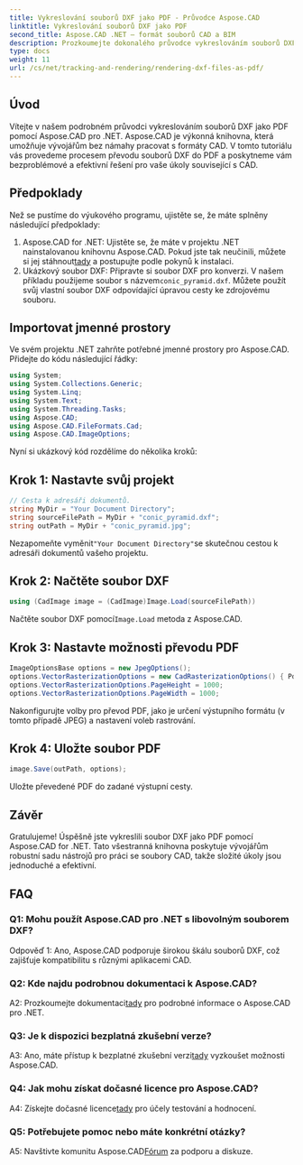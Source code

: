 ```yaml
---
title: Vykreslování souborů DXF jako PDF - Průvodce Aspose.CAD
linktitle: Vykreslování souborů DXF jako PDF
second_title: Aspose.CAD .NET – formát souborů CAD a BIM
description: Prozkoumejte dokonalého průvodce vykreslováním souborů DXF jako PDF pomocí Aspose.CAD pro .NET. Převádějte bez námahy soubory CAD pomocí našeho podrobného návodu.
type: docs
weight: 11
url: /cs/net/tracking-and-rendering/rendering-dxf-files-as-pdf/
---
```

## Úvod

Vítejte v našem podrobném průvodci vykreslováním souborů DXF jako PDF pomocí Aspose.CAD pro .NET. Aspose.CAD je výkonná knihovna, která umožňuje vývojářům bez námahy pracovat s formáty CAD. V tomto tutoriálu vás provedeme procesem převodu souborů DXF do PDF a poskytneme vám bezproblémové a efektivní řešení pro vaše úkoly související s CAD.

## Předpoklady

Než se pustíme do výukového programu, ujistěte se, že máte splněny následující předpoklady:
1.  Aspose.CAD for .NET: Ujistěte se, že máte v projektu .NET nainstalovanou knihovnu Aspose.CAD. Pokud jste tak neučinili, můžete si jej stáhnout[tady](https://releases.aspose.com/cad/net/) a postupujte podle pokynů k instalaci.
2.  Ukázkový soubor DXF: Připravte si soubor DXF pro konverzi. V našem příkladu použijeme soubor s názvem`conic_pyramid.dxf`. Můžete použít svůj vlastní soubor DXF odpovídající úpravou cesty ke zdrojovému souboru.

## Importovat jmenné prostory

Ve svém projektu .NET zahrňte potřebné jmenné prostory pro Aspose.CAD. Přidejte do kódu následující řádky:

```csharp
using System;
using System.Collections.Generic;
using System.Linq;
using System.Text;
using System.Threading.Tasks;
using Aspose.CAD;
using Aspose.CAD.FileFormats.Cad;
using Aspose.CAD.ImageOptions;
```
Nyní si ukázkový kód rozdělíme do několika kroků:

## Krok 1: Nastavte svůj projekt

```csharp
// Cesta k adresáři dokumentů.
string MyDir = "Your Document Directory";
string sourceFilePath = MyDir + "conic_pyramid.dxf";
string outPath = MyDir + "conic_pyramid.jpg";
```
 Nezapomeňte vyměnit`"Your Document Directory"`se skutečnou cestou k adresáři dokumentů vašeho projektu.

## Krok 2: Načtěte soubor DXF

```csharp
using (CadImage image = (CadImage)Image.Load(sourceFilePath))
```
 Načtěte soubor DXF pomocí`Image.Load` metoda z Aspose.CAD.

## Krok 3: Nastavte možnosti převodu PDF

```csharp
ImageOptionsBase options = new JpegOptions();
options.VectorRasterizationOptions = new CadRasterizationOptions() { PdfProductLocation = MyDir };
options.VectorRasterizationOptions.PageHeight = 1000;
options.VectorRasterizationOptions.PageWidth = 1000;
```

Nakonfigurujte volby pro převod PDF, jako je určení výstupního formátu (v tomto případě JPEG) a nastavení voleb rastrování.

## Krok 4: Uložte soubor PDF

```csharp
image.Save(outPath, options);
```

Uložte převedené PDF do zadané výstupní cesty.

## Závěr

Gratulujeme! Úspěšně jste vykreslili soubor DXF jako PDF pomocí Aspose.CAD for .NET. Tato všestranná knihovna poskytuje vývojářům robustní sadu nástrojů pro práci se soubory CAD, takže složité úkoly jsou jednoduché a efektivní.

## FAQ

### Q1: Mohu použít Aspose.CAD pro .NET s libovolným souborem DXF?

Odpověď 1: Ano, Aspose.CAD podporuje širokou škálu souborů DXF, což zajišťuje kompatibilitu s různými aplikacemi CAD.

### Q2: Kde najdu podrobnou dokumentaci k Aspose.CAD?

 A2: Prozkoumejte dokumentaci[tady](https://reference.aspose.com/cad/net/) pro podrobné informace o Aspose.CAD pro .NET.

### Q3: Je k dispozici bezplatná zkušební verze?

 A3: Ano, máte přístup k bezplatné zkušební verzi[tady](https://releases.aspose.com/) vyzkoušet možnosti Aspose.CAD.

### Q4: Jak mohu získat dočasné licence pro Aspose.CAD?

 A4: Získejte dočasné licence[tady](https://purchase.aspose.com/temporary-license/) pro účely testování a hodnocení.

### Q5: Potřebujete pomoc nebo máte konkrétní otázky?

 A5: Navštivte komunitu Aspose.CAD[Fórum](https://forum.aspose.com/c/cad/19) za podporu a diskuze.